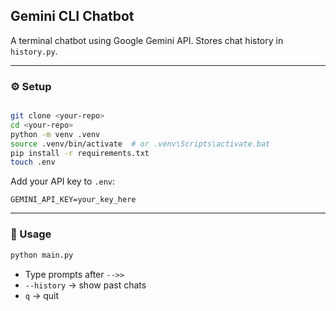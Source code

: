 ## Gemini CLI Chatbot

A terminal chatbot using Google Gemini API. Stores chat history in `history.py`.

---

### ⚙️ Setup

```bash

git clone <your-repo>
cd <your-repo>
python -m venv .venv
source .venv/bin/activate  # or .venv\Scripts\activate.bat
pip install -r requirements.txt
touch .env

```

Add your API key to `.env`:

```env
GEMINI_API_KEY=your_key_here
```

---

### 💬 Usage

```bash
python main.py
```

* Type prompts after `-->>`
* `--history` → show past chats
* `q` → quit
